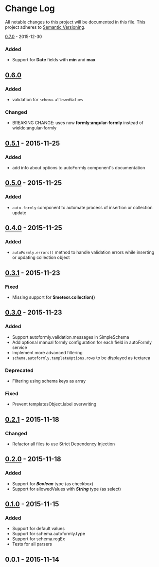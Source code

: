 Change Log
==========

All notable changes to this project will be documented in this file. This project adheres to [Semantic Versioning](http://semver.org/).

[0.7.0](https://github.com/wieldo/meteor-autoformly/compare/v0.6.0...v0.7.0) - 2015-12-30

### Added

-	Support for **Date** fields with **min** and **max**

[0.6.0](https://github.com/wieldo/meteor-autoformly/compare/v0.5.1...v0.6.0)
----------------------------------------------------------------------------

### Added

-	validation for `schema.allowedValues`

### Changed

-	BREAKING CHANGE: uses now **formly:angular-formly** instead of wieldo:angular-formly

[0.5.1](https://github.com/wieldo/meteor-autoformly/compare/v0.5.0...v0.5.1) - 2015-11-25
-----------------------------------------------------------------------------------------

### Added

-	add info about options to autoFormly component's documentation

[0.5.0](https://github.com/wieldo/meteor-autoformly/compare/v0.4.0...v0.5.0) - 2015-11-25
-----------------------------------------------------------------------------------------

### Added

-	`auto-formly` component to automate process of insertion or collection update

[0.4.0](https://github.com/wieldo/meteor-autoformly/compare/v0.3.1...v0.4.0) - 2015-11-25
-----------------------------------------------------------------------------------------

### Added

-	`autoFormly.errors()` method to handle validation errors while inserting or updating collection object

[0.3.1](https://github.com/wieldo/meteor-autoformly/compare/v0.3.0...v0.3.1) - 2015-11-23
-----------------------------------------------------------------------------------------

### Fixed

-	Missing support for **$meteor.collection()**

[0.3.0](https://github.com/wieldo/meteor-autoformly/compare/v0.2.1...v0.3.0) - 2015-11-23
-----------------------------------------------------------------------------------------

### Added

-	Support autoformly.validation.messages in SimpleSchema
-	Add optional manual formly configuration for each field in autoFormly service
-	Implement more advanced filtering
-	`schema.autoformly.templateOptions.rows` to be displayed as textarea

### Deprecated

-	Filtering using schema keys as array  

### Fixed

-	Prevent templatesObject.label overwriting

[0.2.1](https://github.com/wieldo/meteor-autoformly/compare/v0.2.0...v0.2.1) - 2015-11-18
-----------------------------------------------------------------------------------------

### Changed

-	Refactor all files to use Strict Dependency Injection

[0.2.0](https://github.com/wieldo/meteor-autoformly/compare/v0.1.0...v0.2.0) - 2015-11-18
-----------------------------------------------------------------------------------------

### Added

-	Support for ***Boolean*** type (as checkbox)
-	Support for allowedValues with ***String*** type (as select)

[0.1.0](https://github.com/wieldo/meteor-autoformly/compare/v0.0.1...v0.1.0) - 2015-11-15
-----------------------------------------------------------------------------------------

### Added

-	Support for default values
-	Support for schema.autoformly.type
-	Support for schema.regEx
-	Tests for all parsers

0.0.1 - 2015-11-14
------------------

